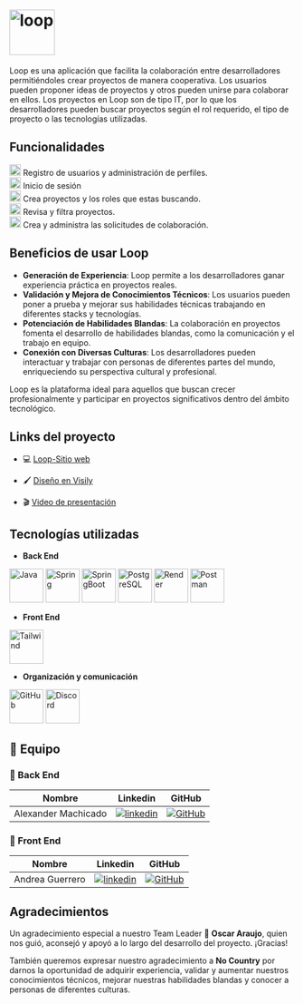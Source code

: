 
# <img src="https://i.ibb.co/gZzvSgf/loop-logo.jpg" alt="loop"  height=80 align="center"/>


Loop es una aplicación que facilita la colaboración entre desarrolladores permitiéndoles crear proyectos de manera cooperativa. Los usuarios pueden proponer ideas de proyectos y otros pueden unirse para colaborar en ellos. Los proyectos en Loop son de tipo IT, por lo que los desarrolladores pueden buscar proyectos según el rol requerido, el tipo de proyecto o las tecnologías utilizadas.

## **Funcionalidades**

<img src="https://i.ibb.co/0FFR9bp/loop.jpg" alt="loop"  height=20 /> Registro de usuarios y administración de perfiles.
<br>
<img src="https://i.ibb.co/0FFR9bp/loop.jpg" alt="loop"  height=20 /> Inicio de sesión
<br>
<img src="https://i.ibb.co/0FFR9bp/loop.jpg" alt="loop"  height=20 /> Crea proyectos y los roles que estas buscando.
<br>
<img src="https://i.ibb.co/0FFR9bp/loop.jpg" alt="loop"  height=20 /> Revisa y filtra proyectos.
<br>
<img src="https://i.ibb.co/0FFR9bp/loop.jpg" alt="loop"  height=20 /> Crea y administra las solicitudes de colaboración.

## Beneficios de usar Loop

- **Generación de Experiencia**: Loop permite a los desarrolladores ganar experiencia práctica en proyectos reales.
- **Validación y Mejora de Conocimientos Técnicos**: Los usuarios pueden poner a prueba y mejorar sus habilidades técnicas trabajando en diferentes stacks y tecnologías.
- **Potenciación de Habilidades Blandas**: La colaboración en proyectos fomenta el desarrollo de habilidades blandas, como la comunicación y el trabajo en equipo.
- **Conexión con Diversas Culturas**: Los desarrolladores pueden interactuar y trabajar con personas de diferentes partes del mundo, enriqueciendo su perspectiva cultural y profesional.

Loop es la plataforma ideal para aquellos que buscan crecer profesionalmente y participar en proyectos significativos dentro del ámbito tecnológico.



## **Links del proyecto**


+  💻 [Loop-Sitio web](https://java-react.vercel.app/)

+  🖌 [Diseño en Visily](https://app.visily.ai/projects/3846973f-787c-42ed-86b6-cc481a9b83b9/boards/964313)

+  🎬 [Video de presentación](https://www.youtube.com/watch?v=5_9_uLDrYog&t=5s)


## **Tecnologías utilizadas**

- **Back End**

<img src="https://user-images.githubusercontent.com/25181517/117201156-9a724800-adec-11eb-9a9d-3cd0f67da4bc.png" alt="Java" title="Java" height=60/> <img src="https://user-images.githubusercontent.com/25181517/117201470-f6d56780-adec-11eb-8f7c-e70e376cfd07.png" alt="Spring" title="Spring" height=60/> <img src="https://user-images.githubusercontent.com/25181517/183891303-41f257f8-6b3d-487c-aa56-c497b880d0fb.png" alt="SpringBoot"  title="SpringBoot" height=60/> <img src="https://user-images.githubusercontent.com/25181517/117208740-bfb78400-adf5-11eb-97bb-09072b6bedfc.png" alt="PostgreSQL" title="PostgreSQL"  height=60/> <img src="https://avatars.githubusercontent.com/u/36424661?s=200&v=4" title="Render"  height=60/>
<img src="https://user-images.githubusercontent.com/25181517/192109061-e138ca71-337c-4019-8d42-4792fdaa7128.png" title="Postman"  height=60/>

- **Front End**

<img src="https://user-images.githubusercontent.com/25181517/202896760-337261ed-ee92-4979-84c4-d4b829c7355d.png" title="Tailwind"  height=60 >

- **Organización y comunicación**

<img src="https://user-images.githubusercontent.com/25181517/192108374-8da61ba1-99ec-41d7-80b8-fb2f7c0a4948.png" title="GitHub"  height=60/> <img src="https://i.pinimg.com/736x/d6/11/54/d61154b2cae2e1c123477eaecbdbd487.jpg" title="Discord"  height=60/> 

## 🚀 **Equipo**


### 📌 Back End

| Nombre | Linkedin | GitHub |
| :---:         |     :---:      |          :---: |
| Alexander Machicado |[![linkedin](https://img.shields.io/badge/linkedin-0A66C2?style=for-the-badge&logo=linkedin&logoColor=white)](https://www.linkedin.com/in/machicadogomezalexander/)   | [![GitHub](https://img.shields.io/badge/github-%23121011.svg?&style=for-the-badge&logo=github&logoColor=white)](https://github.com/dexametasona) |


### 📌 Front End

|     Nombre      | Linkedin | GitHub |
|:---------------:|     :---:      |          :---: |
| Andrea Guerrero |[![linkedin](https://img.shields.io/badge/linkedin-0A66C2?style=for-the-badge&logo=linkedin&logoColor=white)](https://www.linkedin.com/in/andreaguerrero-developer-frontend/)   | [![GitHub](https://img.shields.io/badge/github-%23121011.svg?&style=for-the-badge&logo=github&logoColor=white)](https://github.com/annath29) |




## **Agradecimientos**


Un agradecimiento especial a nuestro Team Leader 🚀 **Oscar Araujo**, quien nos guió, aconsejó y apoyó a lo largo del desarrollo del proyecto. ¡Gracias!

También queremos expresar nuestro agradecimiento a **No Country** por darnos la oportunidad de adquirir experiencia, validar y aumentar nuestros conocimientos técnicos, mejorar nuestras habilidades blandas y conocer a personas de diferentes culturas.
